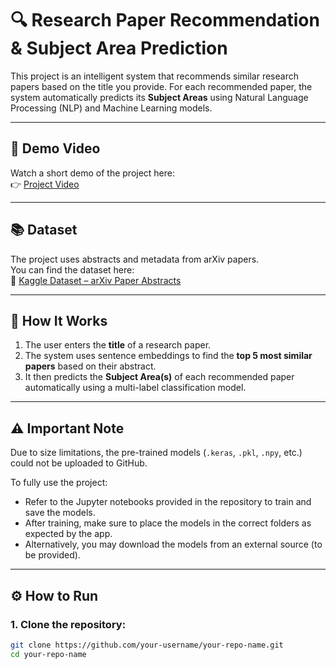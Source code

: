 # 🔍 Research Paper Recommendation & Subject Area Prediction

This project is an intelligent system that recommends similar research papers based on the title you provide. For each recommended paper, the system automatically predicts its **Subject Areas** using Natural Language Processing (NLP) and Machine Learning models.

---

## 🎥 Demo Video

Watch a short demo of the project here:  
👉 [Project Video](https://drive.google.com/file/d/1jM4GUSmWsiwGSlI6ZiLLS1Lr3zGvDEIb/view?usp=drive_link)

---

## 📚 Dataset

The project uses abstracts and metadata from arXiv papers.  
You can find the dataset here:  
📎 [Kaggle Dataset – arXiv Paper Abstracts](https://www.kaggle.com/datasets/spsayakpaul/arxiv-paper-abstracts?select=arxiv_data_210930-054931.csv)

---

## 🚀 How It Works

1. The user enters the **title** of a research paper.
2. The system uses sentence embeddings to find the **top 5 most similar papers** based on their abstract.
3. It then predicts the **Subject Area(s)** of each recommended paper automatically using a multi-label classification model.

---

## ⚠️ Important Note

Due to size limitations, the pre-trained models (`.keras`, `.pkl`, `.npy`, etc.) could not be uploaded to GitHub.

To fully use the project:

- Refer to the Jupyter notebooks provided in the repository to train and save the models.
- After training, make sure to place the models in the correct folders as expected by the app.
- Alternatively, you may download the models from an external source (to be provided).

---

## ⚙️ How to Run

### 1. Clone the repository:
```bash
git clone https://github.com/your-username/your-repo-name.git
cd your-repo-name
